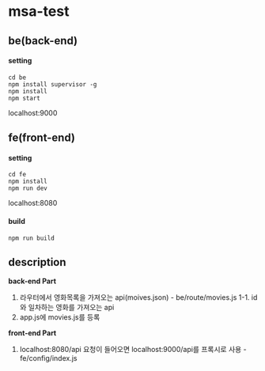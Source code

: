 # msa-test



## be(back-end)

#### setting

````
cd be
npm install supervisor -g
npm install 
npm start
````
localhost:9000


## fe(front-end)

#### setting
````
cd fe
npm install 
npm run dev

````
localhost:8080

#### build
````
npm run build
````

## description

**back-end Part**
1. 라우터에서 영화목록을 가져오는 api(moives.json) - be/route/movies.js
1-1. id와 일차하는 영화를 가져오는 api
2. app.js에 movies.js를 등록

**front-end Part**
1. localhost:8080/api 요청이 들어오면 localhost:9000/api를 프록시로 사용 - fe/config/index.js
